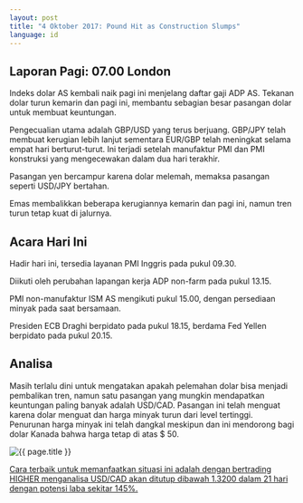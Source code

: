 ```yaml
---
layout: post
title: "4 Oktober 2017: Pound Hit as Construction Slumps"
language: id
---
```

## Laporan Pagi: 07.00 London

Indeks dolar AS kembali naik pagi ini menjelang daftar gaji ADP AS. Tekanan dolar turun kemarin dan pagi ini, membantu sebagian besar pasangan dolar untuk membuat keuntungan.

Pengecualian utama adalah GBP/USD yang terus berjuang. GBP/JPY telah membuat kerugian lebih lanjut sementara EUR/GBP telah meningkat selama empat hari berturut-turut. Ini terjadi setelah manufaktur PMI dan PMI konstruksi yang mengecewakan dalam dua hari terakhir.

Pasangan yen bercampur karena dolar melemah, memaksa pasangan seperti USD/JPY bertahan.

Emas membalikkan beberapa kerugiannya kemarin dan pagi ini, namun tren turun tetap kuat di jalurnya.

## Acara Hari Ini

Hadir hari ini, tersedia layanan PMI Inggris pada pukul 09.30.

Diikuti oleh perubahan lapangan kerja ADP non-farm pada pukul 13.15.

PMI non-manufaktur ISM AS mengikuti pukul 15.00, dengan persediaan minyak pada saat bersamaan.

Presiden ECB Draghi berpidato pada pukul 18.15, berdama Fed Yellen berpidato pada pukul 20.15.

## Analisa

Masih terlalu dini untuk mengatakan apakah pelemahan dolar bisa menjadi pembalikan tren, namun satu pasangan yang mungkin mendapatkan keuntungan paling banyak adalah USD/CAD. Pasangan ini telah menguat karena dolar menguat dan harga minyak turun dari level tertinggi. Penurunan harga minyak ini telah dangkal meskipun dan ini mendorong bagi dolar Kanada bahwa harga tetap di atas $ 50.

<img src="{{ site.url }}/images/oct/id-04-oct-17.png" alt="{{ page.title }}" title="{{ page.title }}">

<a href="%LINK%%?currency=USD&market=forex&underlying=frxGBPUSD&formname=higherlower&duration_amount=21&duration_units=d&amount=10&amount_type=payout&expiry_type=duration&barrier=1.32" target="_blank">Cara terbaik untuk memanfaatkan situasi ini adalah dengan bertrading HIGHER menganalisa USD/CAD akan ditutup dibawah 1.3200 dalam 21 hari dengan potensi laba sekitar 145%.</a>
